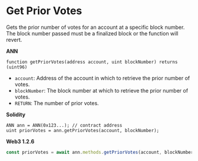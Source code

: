# Get Prior Votes

Gets the prior number of votes for an account at a specific block number. The block number passed must be a finalized block or the function will revert.

**ANN**

```text
function getPriorVotes(address account, uint blockNumber) returns (uint96)
```

* `account`: Address of the account in which to retrieve the prior number of votes.
* `blockNumber`: The block number at which to retrieve the prior number of votes.
* `RETURN`: The number of prior votes.

**Solidity**

```text
ANN ann = ANN(0x123...); // contract address
uint priorVotes = ann.getPriorVotes(account, blockNumber);
```

**Web3 1.2.6**

```javascript
const priorVotes = await ann.methods.getPriorVotes(account, blockNumber).call();
```

